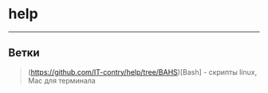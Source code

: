 # help


<hr>

## Ветки 

> (https://github.com/IT-contry/help/tree/BAHS)[Bash] - скрипты linux, Mac для терминала 
